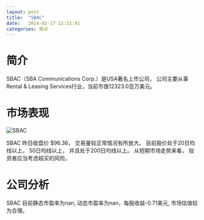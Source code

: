 ```yaml
---
layout: post
title:  "SBAC"
date:   2014-02-17 12:21:41
categories: 观点
---
```


# 简介
SBAC（SBA Communications Corp.）是USA著名上市公司，
公司主要从事Rental & Leasing Services行业，当前市值12323.0百万美元。

# 市场表现

![SBAC](http://finviz.com/chart.ashx?t=SBAC&ty=c&ta=1&p=d&s=l)

SBAC 昨日收盘价 $96.36，
交易量较正常情况有所放大。
目前股价处于20日均线以上，
50日均线以上，
并且处于200日均线以上。
从短期市场走势来看，
投资者应当考虑超买的风险。

# 公司分析
SBAC 目前静态市盈率为nan, 动态市盈率为nan，每股收益-0.71美元,
市场估值较为合理。
